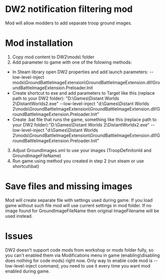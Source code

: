 # **DW2 notification filtering mod**

Mod will allow modders to add separate troop ground images.

# **Mod installation**

1.  Copy mod content to DW2\mods\ folder
2. Add parameter to game with one of the folowing methods:
  - In Steam library open DW2 properties and add launch parameters: --low-level-inject mods\GroundBattleImageExtension\GroundBattleImageExtension.dll!GroundBattleImageExtension.Preloader.Init
  - Create shortcut to exe and add parameters to Target like this (replace path to your DW2 folder): "D:\Games\Distant Worlds 2\DistantWorlds2.exe" --low-level-inject "d:\Games\Distant Worlds 2\mods\GroundBattleImageExtension\GroundBattleImageExtension.dll!GroundBattleImageExtension.Preloader.Init"
  - Create .bat file that runs the game, something like this (replace path to your DW2 folder):"D:\Games\Distant Worlds 2\DistantWorlds2.exe" --low-level-inject "d:\Games\Distant Worlds 2\mods\GroundBattleImageExtension\GroundBattleImageExtension.dll!GroundBattleImageExtension.Preloader.Init"
3.  Adjust GroundImages.xml to use your  images (TroopDefinitonId and GroundImageFileName)
4.  Run game using method you created in step 2 (run steam or use shortcut\bat)

# Save files and missing images

Mod will create separate file with settings used during game. If you load game without such file mod will use current settings in mod folder.
If no image found for GroundImageFileName then original ImageFilename will be used instead.

# Issues

DW2 doesn't support code mods from workshop or mods folder fully, so you can't enabled them via Modifications menu in game (enabling\disabling does nothing for code mods) right now.
Only way to enable code mod is --low-level-inject command, you need to use it every time you want mod enabled during game.
